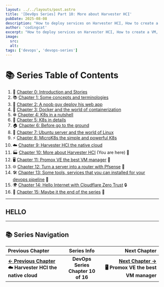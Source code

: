 ```yaml
---
layout: ../../layouts/post.astro
title: '[DevOps Series] Part 10: More about Harvester HCI'
pubDate: 2025-08-08
description: "How to deploy services on Harvester HCI, How to create a VM, How to configure VM networks, backup... This post will go to details of Harvester HCI after you have installed it in the previous post"
author: 'codingcat'
excerpt: "How to deploy services on Harvester HCI, How to create a VM, How to configure VM networks, backup... This post will go to details of Harvester HCI after you have installed it in the previous post"
image:
  src:
  alt:
tags: ['devops', 'devops-series']
---
```


# 📚 Series Table of Contents

1.  📖 [Chapter 0: Introduction and Stories](/posts/devops-part0) 
2.  📚 [Chapter 1: Some concepts and terminologies](/posts/devops-part1) 
3.  🚀 [Chapter 2: A noob guy deploy his web app](/posts/devops-part2) 
4.  🐳 [Chapter 3: Docker and the world of containerization](/posts/devops-part3) 
5.  ☸️ [Chapter 4: K8s in a nutshell](/posts/devops-part4) 
6.  🔧 [Chapter 5: K8s in details](/posts/devops-part5) 
7.  🏠 [Chapter 6: Before go to the ground](/posts/devops-part6) 
8.  🐧 [Chapter 7: Ubuntu server and the world of Linux](/posts/devops-part7) 
9.  ⚡ [Chapter 8: MicroK8s the simple and powerful K8s](/posts/devops-part8) 
10. ☁️ [Chapter 9: Harvester HCI the native cloud](/posts/devops-part9) 
11. 🏭 [Chapter 10: More about Harvester HCI](/posts/devops-part10) (You are here) 🎯
12. 🖥️ [Chapter 11: Promox VE the best VM manager](/posts/devops-part11) 💾
13. 🌐 [Chapter 12: Turn a server into a router with Pfsense](/posts/devops-part12) 🔌
14. 🛠️ [Chapter 13: Some tools, services that you can installed for your devops pipeline](/posts/devops-part13) 🔧
15. 🌍 [Chapter 14: Hello Internet with Cloudflare Zero Trust](/posts/devops-part14) 🔒
16. 🎉 [Chapter 15: Maybe it the end of the series](/posts/devops-part15) 🏁

---

## HELLO

---

## 📚 Series Navigation

| Previous Chapter                                |               Series Info                |                                                                   Next Chapter |
| :---------------------------------------------- | :--------------------------------------: | -----------------------------------------------------------------------------: |
| **[← Previous Chapter](/posts/devops-part9)**<br>**☁️ Harvester HCI the native cloud** | **DevOps Series**<br>**Chapter 10 of 16** | **[Next Chapter →](/posts/devops-part11)**<br>**🖥️ Promox VE the best VM manager** |
